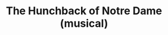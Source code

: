 ---
published: false
cancelled: COVID-19
layout: productions
title: The Hunchback of Notre Dame (musical)
year: 2020
image_credit: 
image_alt:
image_caption:
category: musical
details:
  Title: The Hunchback of Notre Dame - wiki
  Theatre: Players by the Sea
  Music: Alan Menken - wiki
  Lyrics: Stephen Schwartz - wiki
  Book: Peter Parnell - wiki
  Basis: The Hunchback of Notre-Dame - wiki, Victor Hugo - wiki, The Hunchback of Notre Dame (1996 film) - wiki, Walt Disney Animation Studios - wiki
showtimes: |
  2020-07-17 20:00:00
  2020-07-18 20:00:00
  2020-07-19 14:00:00
  2020-07-23 20:00:00
  2020-07-24 20:00:00
  2020-07-25 20:00:00
  2020-07-26 14:00:00
  2020-07-30 20:00:00
  2020-07-31 20:00:00
  2020-08-01 20:00:00
  2020-08-02 14:00:00
  2020-08-06 20:00:00
  2020-08-07 20:00:00
  2020-08-08 20:00:00
crew:
  Director: Joe Kemper
  Producer: Tyvin McSwain
external_links:
  THE HUNCHBACK OF NOTRE DAME | Players by the Sea: https://www.playersbythesea.org/hunchback-of-notre-dame
---